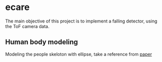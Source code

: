 # ecare

The main objective of this project is to implement a falling detector, using the ToF camera data.

## Human body modeling

Modeling the people skeloton with ellipse, take a reference from [paper](src/scripts/ellipse-specific-fitting.pdf)